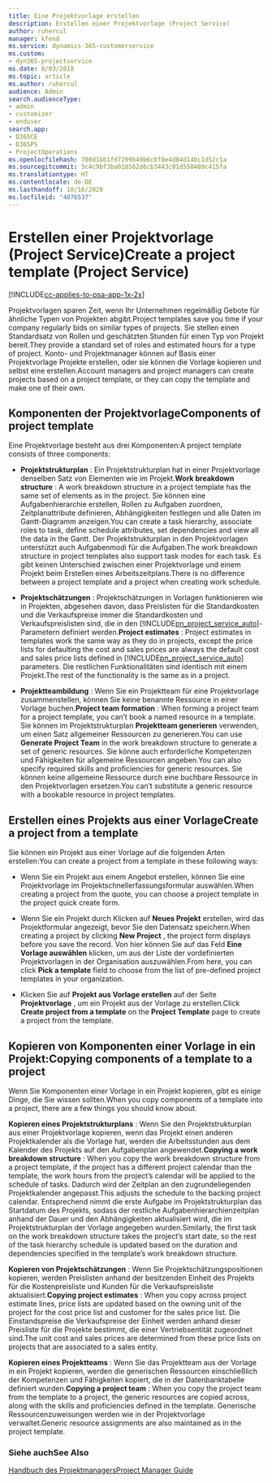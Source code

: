 ```yaml
---
title: Eine Projektvorlage erstellen
description: Erstellen einer Projektvorlage (Project Service)
author: ruhercul
manager: kfend
ms.service: dynamics-365-customerservice
ms.custom:
- dyn365-projectservice
ms.date: 8/03/2018
ms.topic: article
ms.author: ruhercul
audience: Admin
search.audienceType:
- admin
- customizer
- enduser
search.app:
- D365CE
- D365PS
- ProjectOperations
ms.openlocfilehash: 700d1bb1fd7299b49b6c6f8e4d84d14bc1d52c1a
ms.sourcegitcommit: 5c4c9bf3ba018562d6cb3443c01d550489c415fa
ms.translationtype: HT
ms.contentlocale: de-DE
ms.lasthandoff: 10/16/2020
ms.locfileid: "4076537"
---
```

# <a name="create-a-project-template-project-service"></a><span data-ttu-id="f6854-103">Erstellen einer Projektvorlage (Project Service)</span><span class="sxs-lookup"><span data-stu-id="f6854-103">Create a project template (Project Service)</span></span>

[!INCLUDE[cc-applies-to-psa-app-1x-2x](../includes/cc-applies-to-psa-app-1x-2x.md)]

<span data-ttu-id="f6854-104">Projektvorlagen sparen Zeit, wenn Ihr Unternehmen regelmäßig Gebote für ähnliche Typen von Projekten abgibt.</span><span class="sxs-lookup"><span data-stu-id="f6854-104">Project templates save you time if your company regularly bids on similar types of projects.</span></span> <span data-ttu-id="f6854-105">Sie stellen einen Standardsatz von Rollen und geschätzten Stunden für einen Typ von Projekt bereit.</span><span class="sxs-lookup"><span data-stu-id="f6854-105">They provide a standard set of roles and estimated hours for a type of project.</span></span> <span data-ttu-id="f6854-106">Konto- und Projektmanager können auf Basis einer Projektvorlage Projekte erstellen, oder sie können die Vorlage kopieren und selbst eine erstellen.</span><span class="sxs-lookup"><span data-stu-id="f6854-106">Account managers and project managers can create projects based on a project template, or they can copy the template and make one of their own.</span></span>  
  
## <a name="components-of-project-template"></a><span data-ttu-id="f6854-107">Komponenten der Projektvorlage</span><span class="sxs-lookup"><span data-stu-id="f6854-107">Components of project template</span></span>
 <span data-ttu-id="f6854-108">Eine Projektvorlage besteht aus drei Komponenten:</span><span class="sxs-lookup"><span data-stu-id="f6854-108">A project template consists of three components:</span></span>  
  
- <span data-ttu-id="f6854-109">**Projektstrukturplan** : Ein Projektstrukturplan hat in einer Projektvorlage denselben Satz von Elementen wie im Projekt.</span><span class="sxs-lookup"><span data-stu-id="f6854-109">**Work breakdown structure** : A work breakdown structure in a project template has the same set of elements as in the project.</span></span> <span data-ttu-id="f6854-110">Sie können eine Aufgabenhierarchie erstellen, Rollen zu Aufgaben zuordnen, Zeitplanattribute definieren, Abhängigkeiten festlegen und alle Daten im Gantt-Diagramm anzeigen.</span><span class="sxs-lookup"><span data-stu-id="f6854-110">You can create a task hierarchy, associate roles to task, define schedule attributes, set dependencies and view all the data in the Gantt.</span></span> <span data-ttu-id="f6854-111">Der Projektstrukturplan in den Projektvorlagen unterstützt auch Aufgabenmodi für die Aufgaben.</span><span class="sxs-lookup"><span data-stu-id="f6854-111">The work breakdown structure in project templates also support task modes for each task.</span></span> <span data-ttu-id="f6854-112">Es gibt keinen Unterschied zwischen einer Projektvorlage und einem Projekt beim Erstellen eines Arbeitszeitplans.</span><span class="sxs-lookup"><span data-stu-id="f6854-112">There is no difference between a project template and a project when creating work schedule.</span></span>  
  
- <span data-ttu-id="f6854-113">**Projektschätzungen** : Projektschätzungen in Vorlagen funktionieren wie in Projekten, abgesehen davon, dass Preislisten für die Standardkosten und die Verkaufspreise immer die Standardkosten und Verkaufspreislisten sind, die in den [!INCLUDE[pn_project_service_auto](../includes/pn-project-service-auto.md)]-Parametern definiert werden.</span><span class="sxs-lookup"><span data-stu-id="f6854-113">**Project estimates** : Project estimates in templates work the same way as they do in projects, except the price lists for defaulting the cost and sales prices are always the default cost and sales price lists defined in [!INCLUDE[pn_project_service_auto](../includes/pn-project-service-auto.md)] parameters.</span></span> <span data-ttu-id="f6854-114">Die restlichen Funktionalitäten sind identisch mit einem Projekt.</span><span class="sxs-lookup"><span data-stu-id="f6854-114">The rest of the functionality is the same as in a project.</span></span>  
  
- <span data-ttu-id="f6854-115">**Projektteambildung** : Wenn Sie ein Projektteam für eine Projektvorlage zusammenstellen, können Sie keine benannte Ressource in einer Vorlage buchen.</span><span class="sxs-lookup"><span data-stu-id="f6854-115">**Project team formation** : When forming a project team for a project template, you can’t book a named resource in a template.</span></span> <span data-ttu-id="f6854-116">Sie können im Projektstrukturplan **Projektteam generieren** verwenden, um einen Satz allgemeiner Ressourcen zu generieren.</span><span class="sxs-lookup"><span data-stu-id="f6854-116">You can use **Generate Project Team** in the work breakdown structure to generate a set of generic resources.</span></span> <span data-ttu-id="f6854-117">Sie könne auch erforderliche Kompetenzen und Fähigkeiten für allgemeine Ressourcen angeben.</span><span class="sxs-lookup"><span data-stu-id="f6854-117">You can also specify required skills and proficiencies for generic resources.</span></span> <span data-ttu-id="f6854-118">Sie können keine allgemeine Ressource durch eine buchbare Ressource in den Projektvorlagen ersetzen.</span><span class="sxs-lookup"><span data-stu-id="f6854-118">You can’t substitute a generic resource with a bookable resource in project templates.</span></span>  
  
## <a name="create-a-project-from-a-template"></a><span data-ttu-id="f6854-119">Erstellen eines Projekts aus einer Vorlage</span><span class="sxs-lookup"><span data-stu-id="f6854-119">Create a project from a template</span></span>  
 <span data-ttu-id="f6854-120">Sie können ein Projekt aus einer Vorlage auf die folgenden Arten erstellen:</span><span class="sxs-lookup"><span data-stu-id="f6854-120">You can create a project from a template in these following ways:</span></span>  
  
-   <span data-ttu-id="f6854-121">Wenn Sie ein Projekt aus einem Angebot erstellen, können Sie eine Projektvorlage im Projektschnellerfassungsformular auswählen.</span><span class="sxs-lookup"><span data-stu-id="f6854-121">When creating a project from the quote, you can choose a project template in the project quick create form.</span></span>  
  
-   <span data-ttu-id="f6854-122">Wenn Sie ein Projekt durch Klicken auf **Neues Projekt** erstellen, wird das Projektformular angezeigt, bevor Sie den Datensatz speichern.</span><span class="sxs-lookup"><span data-stu-id="f6854-122">When creating a project by clicking **New Project** , the project form displays before you save the record.</span></span> <span data-ttu-id="f6854-123">Von hier können Sie auf das Feld **Eine Vorlage auswählen** klicken, um aus der Liste der vordefinierten Projektvorlagen in der Organisation auszuwählen.</span><span class="sxs-lookup"><span data-stu-id="f6854-123">From here, you can click **Pick a template** field to choose from the list of pre-defined project templates in your organization.</span></span>  
  
-   <span data-ttu-id="f6854-124">Klicken Sie auf **Projekt aus Vorlage erstellen** auf der Seite **Projektvorlage** , um ein Projekt aus der Vorlage zu erstellen.</span><span class="sxs-lookup"><span data-stu-id="f6854-124">Click **Create project from a template** on the **Project Template** page to create a project from the template.</span></span>  
  
## <a name="copying-components-of-a-template-to-a-project"></a><span data-ttu-id="f6854-125">Kopieren von Komponenten einer Vorlage in ein Projekt:</span><span class="sxs-lookup"><span data-stu-id="f6854-125">Copying components of a template to a project</span></span>  
 <span data-ttu-id="f6854-126">Wenn Sie Komponenten einer Vorlage in ein Projekt kopieren, gibt es einige Dinge, die Sie wissen sollten.</span><span class="sxs-lookup"><span data-stu-id="f6854-126">When you copy components of a template into a project, there are a few things you should know about.</span></span>  
  
 <span data-ttu-id="f6854-127">**Kopieren eines Projektstrukturplans** : Wenn Sie den Projektstrukturplan aus einer Projektvorlage kopieren, wenn das Projekt einen anderen Projektkalender als die Vorlage hat, werden die Arbeitsstunden aus dem Kalender des Projekts auf den Aufgabenplan angewendet.</span><span class="sxs-lookup"><span data-stu-id="f6854-127">**Copying a work breakdown structure** : When you copy the work breakdown structure from a project template, if the project has a different project calendar than the template, the work hours from the project’s calendar will be applied to the schedule of tasks.</span></span> <span data-ttu-id="f6854-128">Dadurch wird der Zeitplan an den zugrundeliegenden Projektkalender angepasst.</span><span class="sxs-lookup"><span data-stu-id="f6854-128">This adjusts the schedule to the backing project calendar.</span></span> <span data-ttu-id="f6854-129">Entsprechend nimmt die erste Aufgabe im Projektstrukturplan das Startdatum des Projekts, sodass der restliche Aufgabenhierarchienzeitplan anhand der Dauer und den Abhängigkeiten aktualisiert wird, die im Projektstrukturplan der Vorlage angegeben wurden.</span><span class="sxs-lookup"><span data-stu-id="f6854-129">Similarly, the first task on the work breakdown structure takes the project’s start date, so the rest of the task hierarchy schedule is updated based on the duration and dependencies specified in the template’s work breakdown structure.</span></span>  
  
 <span data-ttu-id="f6854-130">**Kopieren von Projektschätzungen** : Wenn Sie Projektschätzungspositionen kopieren, werden Preislisten anhand der besitzenden Einheit des Projekts für die Kostenpreisliste und Kunden für die Verkaufspreisliste aktualisiert.</span><span class="sxs-lookup"><span data-stu-id="f6854-130">**Copying project estimates** : When you copy across project estimate lines, price lists are updated based on the owning unit of the project for the cost price list and customer for the sales price list.</span></span> <span data-ttu-id="f6854-131">Die Einstandspreise die Verkaufspreise der Einheit werden anhand dieser Preisliste für die Projekte bestimmt, die einer Vertriebsentität zugeordnet sind.</span><span class="sxs-lookup"><span data-stu-id="f6854-131">The unit cost and sales prices are determined from these price lists on projects that are associated to a sales entity.</span></span>  
  
 <span data-ttu-id="f6854-132">**Kopieren eines Projektteams** : Wenn Sie das Projektteam aus der Vorlage in ein Projekt kopieren, werden die generischen Ressourcen einschließlich der Kompetenzen und Fähigkeiten kopiert, die in der Datenbanktabelle definiert wurden.</span><span class="sxs-lookup"><span data-stu-id="f6854-132">**Copying a project team** : When you copy the project team from the template to a project, the generic resources are copied across, along with the skills and proficiencies defined in the template.</span></span> <span data-ttu-id="f6854-133">Generische Ressourcenzuweisungen werden wie in der Projektvorlage verwaltet.</span><span class="sxs-lookup"><span data-stu-id="f6854-133">Generic resource assignments are also maintained as in the project template.</span></span>  
  
### <a name="see-also"></a><span data-ttu-id="f6854-134">Siehe auch</span><span class="sxs-lookup"><span data-stu-id="f6854-134">See Also</span></span>  
 [<span data-ttu-id="f6854-135">Handbuch des Projektmanagers</span><span class="sxs-lookup"><span data-stu-id="f6854-135">Project Manager Guide</span></span>](../psa/project-manager-guide.md)

